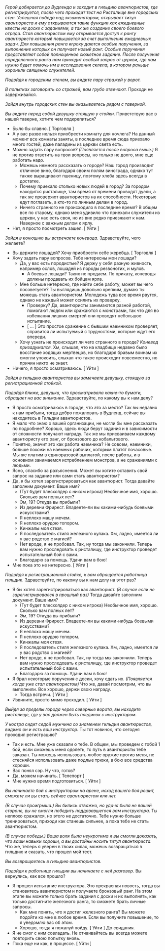 *Герой добирается до Вудленда и заходит в гильдию авантюристов, где регистрируется, после чего проходит тест на Ристалище вне городских стен. Успешная победа над экзаменатором, открывает титул авантюриста и ему открываются такие функции как ежедневные квесты на доске с заданиями, а так же создание своего боевого отряда. Став авантюристом ему открывается доступ к рангу авантюриста который повышается за счет выполнения ежедневных задач. Для повышения ранга игроку даются особые поручения, за выполнение которых он получает новый ранг. Особые поручения представляют собой полноценное сюжетное задание.*
*После получения определенного ранга нам приходит особый запрос от церкви, где нам нужно будет помочь им в исследовании склепа, в котором раньше хоронили священно служителей.*



*Подойдя к городским стенам, вы видите пару стражей у ворот.*

*В попытках заговорить со стражей, вам грубо отвечают.*
Проходи не задерживайся.

*Зайдя внутрь городских стен вы оказываетесь рядом с таверной.* 

*Вы видите перед собой девушку стоящую у стойки.*
Приветствую вас в нашей таверне, хотите чем подкрепиться?
- Было бы славно. [ Торговля ]
- А у вас разве нельзя приобрести комнату для ночлега?
	На данный момент все комнаты заняты, в последнее время сюда приехало много гостей, даже паладины из церкви света есть.
- Можно задать пару вопросов? *(Появляется после вопроса выше.)*
	Я не против ответить на твои вопросы, но только не долго, мне еще работать надо.
	- Можешь немного рассказать о городе?
		Наш город производит отличное вино, благодаря своим полям винограда, однако тут также выращивают пшеницу, поэтому хлеба здесь всегда в достатке.
	- Почему приехало столько новых людей в город?
		За городом находится ристалище, там время от времени проводят дуэли, а так же проверяют авантюристов на их способности. Некоторые едут поглазеть, а кто-то по личным делам в город.  
	- Ничего странного не происходило в последнее время?
		В общем все по старому, однако меня удивило что приехали служители из церкви, у нас есть своя, но из вне редко приезжают к нам. Наверное с важным делом к ярлу.
- Нет, я просто посмотреть зашел. [ Уйти ]

*Зайдя в конюшню вы встречаете коневода.*
Здравствуйте, чего желаете?
- Вы держите лошадей? Хочу приобрести себе жеребца. [ Торговля ]
- Хочу задать пару вопросов.
	Тебе интересны мои лошади?
	- Да, у вас есть породистые?
		Я держу у себя разную живность, например ослов, лошадей из породы резвоногих, и мулов.
		- А боевые лошади?
		Таких не продаем. По приказу, коневоды должны продавать их бойцам ярла.
	- Мне больше интересно, где найти себе работу, может вы чего посоветуете?
		Ты выглядишь довольно крепким, думаю ты можешь стать авантюристом. Молодежь туда все время рвутся, однако не каждый может осилить их проверку.
		- Проверку?
		Да, авантюристы занимаются разной работой, помогают людям или сражаются с монстрами, так что для во избежания лишних смертей они проводят небольшое испытание.
		- [ ... ]
		Это простое сражение с бывшим наемником проверяет, справится ли испытуемый с трудностями, которые ждут его впереди.
	- Хочу узнать не происходит ли чего странного в городе?
		*Коневод призадумался.*
		Хм, слышал, что на кладбище недавно было восстание ходящих мертвецов, но благодаря бравым воинам их смогли упокоить, слыхал что такое происходит повсеместно, но причин никто не знает.
- Ничего, я просто осматриваюсь. [ Уйти ]

*Зайдя в гильдию авантюристов вы замечаете девушку, стоящую за регистрационной стойкой.*

*Подойдя ближе, девушка, что просматривала какие-то бумаги, обращает на вас внимание.*
Здравствуйте, по какому вы к нам делу?
- Я просто осматриваюсь в городе, что это за место?
Так вы недавно к нам прибыли, тогда добро пожаловать в Вудленд, сейчас вы находитесь в Гильдии авантюристов.
- Я мало что знаю о вашей организации, не могли бы мне рассказать по подробнее?
Хорошо, здесь люди берут задания и в зависимости от сложности получают награду. Так же мы присваиваем каждому авантюристу его ранг, от бронзового до кобальтового.
- Понятно, значит это как работа наемника?
Не совсем, наемники, больше похожи на наемных рабочих, которым платят почасовые. Мы же платим в единоразовой выплатой, после работы, и в основном занимаемся истреблением монстров, а не сражениями с людьми.
- Ясно, спасибо за разъяснения.
Может вы хотите оставить свой запрос на задание или сами стать авантюристом?
- Да, я бы хотел зарегистрироваться как авантюрист.
	Тогда давайте заполним документ. Ваше имя?
	- (Тут будет плесхолдер с ником игрока)
	Необычное имя, хорошо. Сколько вам полных лет?
	- Эм, 19?
	Откуда вы прибыли?
	-  Из деревни Фрирест.
	Владеете-ли вы какими-нибудь боевыми искусствами?
	 - Я неплохо машу мечем.
	 - Я неплохо орудою топором.
	 - Кинжалы моя стезя.
	 - Я последователь стиля железного кулака.
	Хм, ладно, имеется ли у вас родство с магией?
	- Нет вроде, я не пробовал.
	Так, ну тогда мы закончили. Теперь вам нужно проследовать к ристалищу, где инструктор проведет испытательный бой с вами.
	- Благодарю за помощь.
	Удачи вам в бою!
- Мне пока это не интересно. [ Уйти ]

*Подойдя к регистрационной стойке, к вам обращается работница гильдии.*
Здравствуйте, по какому вы к нам делу на этот раз?
- Я бы хотел зарегистрироваться как авантюрист. *(В случае если не зарегистрировался в прошлый раз)*
	Тогда давайте заполним документ. Ваше имя?
	- (Тут будет плесхолдер с ником игрока)
	Необычное имя, хорошо. Сколько вам полных лет?
	- Эм, 19?
	Откуда вы прибыли?
	-  Из деревни Фрирест.
	Владеете-ли вы какими-нибудь боевыми искусствами?
	 - Я неплохо машу мечем.
	 - Я неплохо орудою топором.
	 - Кинжалы моя стезя.
	 - Я последователь стиля железного кулака.
	Хм, ладно, имеется ли у вас родство с магией?
	- Нет вроде, я не пробовал.
	Так, ну тогда мы закончили. Теперь вам нужно проследовать к ристалищу, где инструктор проведет испытательный бой с вами.
	- Благодарю за помощь.
	Удачи вам в бою!
- Я брал некоторые поручения с доски, хочу сдать их. *(Появляется когда уже стал авантюристом)*
	Что же, давай посмотрим, что вы выполнили.
	Все хорошо, держи свою награду.
	- Тогда встречи. [ Уйти ]
- Извините, просто мимо проходил. [ Уйти ]

*Выйдя за пределы города через северные ворота, вы находите ристалище, где у вас должен быть поединок с инструктором.*

*У костра сидит седой мужчина со знаменем гильдии авантюристов, видимо он и есть ваш инструктор.*
Ты тот новичок, что сегодня проходил регистрацию? 
- Так и есть.
Мне уже сказали о тебе. В общем, мы проведем с тобой 1 бой, если сможешь меня одолеть, то путь в авантюристы тебе заказан. Ты можешь использовать любое оружие против меня, не стесняйся использовать даже подлые трюки, в бою все средства хороши.
- Вас понял сэр.
Ну что, готов?
- Да, можем начинать. [ Телепорт ]
- Мне нужно время подготовиться. [ Уйти ]

*Вы начинаете бой с инструктором на арене, исход вашего боя решит, сможете ли вы стать сейчас авантюристом или нет.*

*(В случае проигрыша.)*
	*Вы бились отважно, но удача была не вашей стороне, вы не смогли победить поддававшегося вам инструктора.*
	Ты неплохо сражался, но этого не достаточно. Тебе нужно больше тренироваться, приходи как станешь сильнее, а пока тебе не стать авантюристом.

*(В случае победы.)*
	*Ваша воля была неукротима и вы смогли доказать, что ваши навыки хороши, а вы достойны носить титул авантюриста.*
	Что же, теперь я уверен в твоих силах, можешь возвращаться в гильдию и сказать, что прошел мой тест.

*Вы возвращаетесь в гильдию авантюристов.*

*Подойдя к работнице гильдии вы начинаете с ней разговор.*
Вы вернулись, как все прошло?
- Я прошел испытание инструктора.
	Это прекрасная новость, тогда вы становитесь авантюристом и получаете бронзовый ранг. На этом этапе вы можете только брать задания с доски и их выполнять, как только достигните железного ранга, то сможете брать личные запросы.
	- Как мне понять, что я достиг железного ранга?
	Вы можете подойти ко мне в любое время. Если вы получите повышение, то я уведомлю вас об этом.
	- Хорошо, тогда я пожалуй пойду. [ Уйти ]
	До свидания.
- Я не смог с ним совладать.
	Не отчаивайтесь вы всегда можете повторить свою попытку вновь.
- Пока еще ни как, в процессе. [ Уйти ]